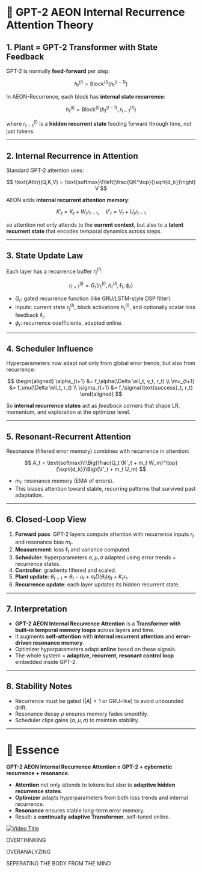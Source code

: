 # 🧩 GPT-2 AEON Internal Recurrence Attention Theory

## 1. Plant = GPT-2 Transformer with State Feedback

GPT-2 is normally **feed-forward** per step:

$$
h^{(l)}_t = \text{Block}^{(l)}(h^{(l-1)}_t)
$$

In AEON-Recurrence, each block has **internal state recurrence**:

$$
h^{(l)}_t = \text{Block}^{(l)}(h^{(l-1)}_t, r^{(l)}_{t-1})
$$

where $r^{(l)}_{t-1}$ is a **hidden recurrent state** feeding forward through time, not just tokens.

---

## 2. Internal Recurrence in Attention

Standard GPT-2 attention uses:

$$
\text{Attn}(Q,K,V) = \text{softmax}\!\left(\frac{QK^\top}{\sqrt{d_k}}\right) V
$$

AEON adds **internal recurrent attention memory**:

$$
K'_t = K_t + W_r r_{t-1}, \quad V'_t = V_t + U_r r_{t-1}
$$

so attention not only attends to the **current context**, but also to a **latent recurrent state** that encodes temporal dynamics across steps.

---

## 3. State Update Law

Each layer has a recurrence buffer $r_t^{(l)}$:

$$
r^{(l)}_{t+1} = G_r(r^{(l)}_t, h^{(l)}_t, \ell_t; \phi_r)
$$

* $G_r$: gated recurrence function (like GRU/LSTM-style DSP filter).
* Inputs: current state $r_t^{(l)}$, block activations $h^{(l)}_t$, and optionally scalar loss feedback $\ell_t$.
* $\phi_r$: recurrence coefficients, adapted online.

---

## 4. Scheduler Influence

Hyperparameters now adapt not only from global error trends, but also from recurrence:

$$
\begin{aligned}
\alpha_{t+1} &= f_\alpha(\Delta \ell_t, v_t, r_t) \\
\mu_{t+1} &= f_\mu(\Delta \ell_t, r_t) \\
\sigma_{t+1} &= f_\sigma(\text{success}_t, r_t)
\end{aligned}
$$

So **internal recurrence states** act as *feedback carriers* that shape LR, momentum, and exploration at the optimizer level.

---

## 5. Resonant-Recurrent Attention

Resonance (filtered error memory) combines with recurrence in attention:

$$
A_t = \text{softmax}\!\Big(\frac{Q_t (K'_t + m_t W_m)^\top}{\sqrt{d_k}}\Big)(V'_t + m_t U_m)
$$

* $m_t$: resonance memory (EMA of errors).
* This biases attention toward stable, recurring patterns that survived past adaptation.

---

## 6. Closed-Loop View

1. **Forward pass**: GPT-2 layers compute attention with recurrence inputs $r_t$ and resonance bias $m_t$.
2. **Measurement**: loss $\ell_t$ and variance computed.
3. **Scheduler**: hyperparameters $\alpha,\mu,\sigma$ adapted using error trends + recurrence states.
4. **Controller**: gradients filtered and scaled.
5. **Plant update**: $\theta_{t+1} = \theta_t - u_t + \sigma_t D(\theta_t)\eta_t + K_r r_t$.
6. **Recurrence update**: each layer updates its hidden recurrent state.

---

## 7. Interpretation

* **GPT-2 AEON Internal Recurrence Attention** is a **Transformer with built-in temporal memory loops** across layers and time.
* It augments **self-attention** with **internal recurrent attention** and **error-driven resonance memory**.
* Optimizer hyperparameters adapt **online** based on these signals.
* The whole system = **adaptive, recurrent, resonant control loop** embedded inside GPT-2.

---

## 8. Stability Notes

* Recurrence must be gated ($|A|<1$ or GRU-like) to avoid unbounded drift.
* Resonance decay $\rho$ ensures memory fades smoothly.
* Scheduler clips gains ($\alpha,\mu,\sigma$) to maintain stability.

---

# 🔮 Essence

**GPT-2 AEON Internal Recurrence Attention = GPT-2 + cybernetic recurrence + resonance.**

* **Attention** not only attends to tokens but also to **adaptive hidden recurrence states**.
* **Optimizer** adapts hyperparameters from both loss trends and internal recurrence.
* **Resonance** ensures stable long-term error memory.
* Result: a **continually adaptive Transformer**, self-tuned online.



[![Video Title](https://img.youtube.com/vi/Y7JG63IuaWs/0.jpg)](https://www.youtube.com/watch?v=Y7JG63IuaWs)

OVERTHINKING

OVERANALYZING

SEPERATING THE BODY FROM THE MIND
